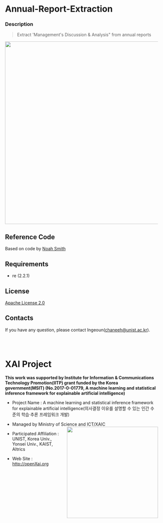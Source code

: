 # Annual-Report-Extraction

### **Description**
>Extract 'Management's Discussion & Analysis" from annual reports

<p align="center"> 
<img src="https://github.com/OpenXAIProject/Annual-Report-Extraction/blob/master/result.JPG"  width="600">
</p>
    
      
## Reference Code 
Based on code by [Noah Smith](http://www.cs.cmu.edu/~ark/10K/data/extract_MDA.pl)

## Requirements 
+ re (2.2.1)

## License
[Apache License 2.0](https://github.com/OpenXAIProject/tutorials/blob/master/LICENSE "Apache")

## Contacts
If you have any question, please contact Ingeoun(chaneeh@unist.ac.kr).

<br /> 
<br />

# XAI Project 

**This work was supported by Institute for Information & Communications Technology Promotion(IITP) grant funded by the Korea government(MSIT) (No.2017-0-01779, A machine learning and statistical inference framework for explainable artificial intelligence)**

+ Project Name : A machine learning and statistical inference framework for explainable artificial intelligence(의사결정 이유를 설명할 수 있는 인간 수준의 학습·추론 프레임워크 개발)

+ Managed by Ministry of Science and ICT/XAIC <img align="right" src="http://xai.unist.ac.kr/static/img/logos/XAIC_logo.png" width=300px>

+ Participated Affiliation : UNIST, Korea Univ., Yonsei Univ., KAIST, AItrics  

+ Web Site : <http://openXai.org>

